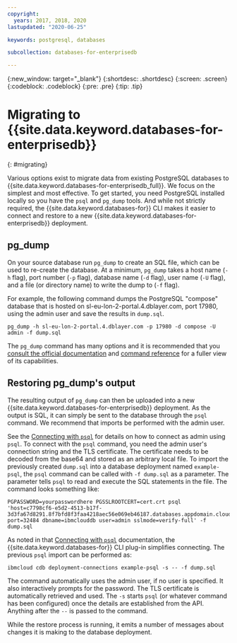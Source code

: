 ```yaml
---
copyright:
  years: 2017, 2018, 2020
lastupdated: "2020-06-25"

keywords: postgresql, databases

subcollection: databases-for-enterprisedb

---
```


{:new_window: target="_blank"}
{:shortdesc: .shortdesc}
{:screen: .screen}
{:codeblock: .codeblock}
{:pre: .pre}
{:tip: .tip}

# Migrating to {{site.data.keyword.databases-for-enterprisedb}}
{: #migrating}

Various options exist to migrate data from existing PostgreSQL databases to {{site.data.keyword.databases-for-enterprisedb_full}}. We focus on the simplest and most effective. To get started, you need PostgreSQL installed locally so you have the `psql` and `pg_dump` tools. And while not strictly required, the {{site.data.keyword.databases-for}} CLI makes it easier to connect and restore to a new {{site.data.keyword.databases-for-enterprisedb}} deployment. 

## pg_dump

On your source database run `pg_dump` to create an SQL file, which can be used to re-create the database. At a minimum, `pg_dump` takes a host name (`-h` flag), port number (`-p` flag), database name (`-d` flag), user name (`-U` flag), and a file (or directory name) to write the dump to (`-f` flag). 

For example, the following command dumps the PostgreSQL "compose" database that is hosted on sl-eu-lon-2-portal.4.dblayer.com, port 17980, using the admin user and save the results in `dump.sql`.

```shell
pg_dump -h sl-eu-lon-2-portal.4.dblayer.com -p 17980 -d compose -U admin -f dump.sql
```

The `pg_dump` command has many options and it is recommended that you [consult the official documentation](https://www.postgresql.org/docs/9.6/static/backup-dump.html) and [command reference](https://www.postgresql.org/docs/9.6/static/app-pgdump.html) for a fuller view of its capabilities.

## Restoring pg_dump's output

The resulting output of `pg_dump` can then be uploaded into a new {{site.data.keyword.databases-for-enterprisedb}} deployment. As the output is SQL, it can simply be sent to the database through the `psql` command. We recommend that imports be performed with the admin user. 

See the [Connecting with `psql`](/docs/databases-for-enterprisedb?topic=databases-for-enterprisedb-connecting-psql) for details on how to connect as admin using `psql`. To connect with the `psql` command, you need the admin user's connection string and the TLS certificate. The certificate needs to be decoded from the base64 and stored as an arbitrary local file.  To import the previously created `dump.sql` into a database deployment named `example-psql`, the `psql` command can be called with `-f dump.sql` as a parameter. The parameter tells `psql` to read and execute the SQL statements in the file. The command looks something like:

```shell
PGPASSWORD=yourpasswordhere PGSSLROOTCERT=cert.crt psql 'host=c7798cf6-e5d2-4513-b17f-3d3fa67d8291.8f7bfd8f3faa4218aec56e069eb46187.databases.appdomain.cloud port=32484 dbname=ibmclouddb user=admin sslmode=verify-full' -f dump.sql
```

As noted in that [Connecting with `psql`](/docs/databases-for-enterprisedb?topic=databases-for-enterprisedb-connecting-psql) documentation, the {{site.data.keyword.databases-for}} CLI plug-in simplifies connecting. The previous `psql` import can be performed as:

```shell
ibmcloud cdb deployment-connections example-psql -s -- -f dump.sql
```

The command automatically uses the admin user, if no user is specified. It also interactively prompts for the password. The TLS certificate is automatically retrieved and used. The `-s` starts `psql` (or whatever command has been configured) once the details are established from the API. Anything after the `--` is passed to the command.

While the restore process is running, it emits a number of messages about changes it is making to the database deployment.